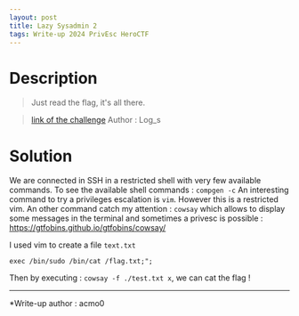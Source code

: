 ```yaml
---
layout: post
title: Lazy Sysadmin 2
tags: Write-up 2024 PrivEsc HeroCTF
---
```

# Description
> Just read the flag, it's all there.

> [link of the challenge](https://github.com/HeroCTF/HeroCTF_v6/tree/2908eb81a8677da569a6a6b0007de8afcda3de20/Misc/Moo)
> Author : Log_s

# Solution
We are connected in SSH in a restricted shell with very few available commands.
To see the available shell commands : `compgen -c`
An interesting command to try a privileges escalation is `vim`. However this is a restricted vim.
An other command catch my attention : `cowsay` which allows to display some messages in the terminal and sometimes a privesc is possible : https://gtfobins.github.io/gtfobins/cowsay/

I used vim to create a file `text.txt`
```
exec /bin/sudo /bin/cat /flag.txt;";
```
Then by executing : `cowsay -f ./test.txt x`, we can cat the flag !

***
*Write-up author : acmo0
